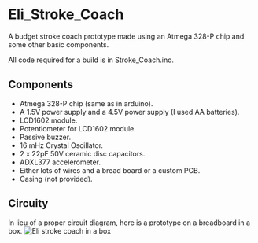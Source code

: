 # Eli_Stroke_Coach
A budget stroke coach prototype made using an Atmega 328-P chip and some other basic components.

All code required for a build is in Stroke_Coach.ino.

## Components
* Atmega 328-P chip (same as in arduino).
* A 1.5V power supply and a 4.5V power supply (I used AA batteries).
* LCD1602 module.
* Potentiometer for LCD1602 module.
* Passive buzzer.
* 16 mHz Crystal Oscillator.
* 2 x 22pF 50V ceramic disc capacitors.
* ADXL377 accelerometer.
* Either lots of wires and a bread board or a custom PCB.
* Casing (not provided).

## Circuity
In lieu of a proper circuit diagram, here is a prototype on a breadboard in a box.
![Eli stroke coach in a box](box_version.jpg)
